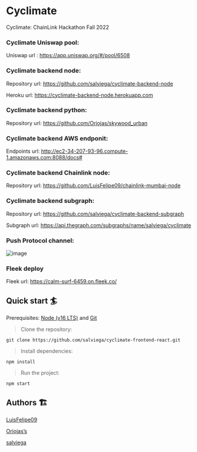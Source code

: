 # Cyclimate

Cyclimate: ChainLink Hackathon Fall 2022

### Cyclimate Uniswap pool:

Uniswap url : https://app.uniswap.org/#/pool/6508

### Cyclimate backend node:

Repository url: https://github.com/salviega/cyclimate-backend-node

Heroku url: https://cyclimate-backend-node.herokuapp.com

### Cyclimate backend python:

Repository url: https://github.com/Oriojas/skywood_urban

### Cyclimate backend AWS endponit:

Endpoints url: http://ec2-34-207-93-96.compute-1.amazonaws.com:8088/docs#

### Cyclimate backend Chainlink node:

Repository url: https://github.com/LuisFelipe09/chainlink-mumbai-node

### Cyclimate backend subgraph:

Repository url: https://github.com/salviega/cyclimate-backend-subgraph

Subgraph url: https://api.thegraph.com/subgraphs/name/salviega/cyclimate

### Push Protocol channel:

![image](https://user-images.githubusercontent.com/90350943/202186211-5d77af9c-17ac-4e05-97ec-18bee101e0ed.png)

### Fleek deploy

Fleek url: https://calm-surf-6459.on.fleek.co/

## Quick start 🏄

Prerequisites: [Node (v16 LTS)](https://nodejs.org/en/download/) and [Git](https://git-scm.com/downloads)

> Clone the repository:

```
git clone https://github.com/salviega/cyclimate-frontend-react.git
```

> Install dependencies:

```
npm install
```

> Run the project:

```
npm start
```

## Authors 🏗

[LuisFelipe09](https://github.com/LuisFelipe09)

[Oriojas’s](https://github.com/Oriojas)

[salviega](https://github.com/salviega)
